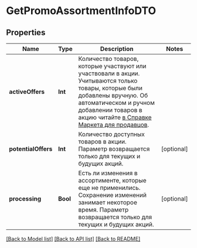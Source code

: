 # GetPromoAssortmentInfoDTO

## Properties
Name | Type | Description | Notes
------------ | ------------- | ------------- | -------------
**activeOffers** | **Int** | Количество товаров, которые участвуют или участвовали в акции.  Учитываются только товары, которые были добавлены вручную.  Об автоматическом и ручном добавлении товаров в акцию читайте [в Справке Маркета для продавцов](https://yandex.ru/support2/marketplace/ru/marketing/promos/market/index).  | 
**potentialOffers** | **Int** | Количество доступных товаров в акции.  Параметр возвращается только для текущих и будущих акций.  | [optional] 
**processing** | **Bool** | Есть ли изменения в ассортименте, которые еще не применились. Сохранение изменений занимает некоторое время.  Параметр возвращается только для текущих и будущих акций.  | [optional] 

[[Back to Model list]](../README.md#documentation-for-models) [[Back to API list]](../README.md#documentation-for-api-endpoints) [[Back to README]](../README.md)


